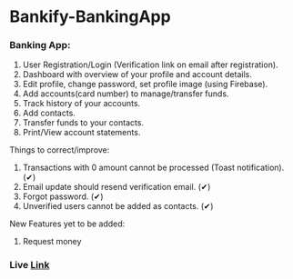 # Bankify-BankingApp

### Banking App:
1. User Registration/Login (Verification link on email after registration).
2. Dashboard with overview of your profile and account details.
3. Edit profile, change password, set profile image (using Firebase).
4. Add accounts(card number) to manage/transfer funds.
5. Track history of your accounts.
6. Add contacts.
7. Transfer funds to your contacts.
8. Print/View account statements.

Things to correct/improve:
1. Transactions with 0 amount cannot be processed (Toast notification). (✔)
2. Email update should resend verification email. (✔)
3. Forgot password. (✔)
4. Unverified users cannot be added as contacts. (✔)

New Features yet to be added:
1. Request money

### Live [Link](https://bankify-app.netlify.app/)
